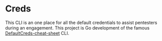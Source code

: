 # Creds

This CLI is an one place for all the default credentials to assist pentesters during an engagement. This project is Go development of the famous [DefaultCreds-cheat-sheet](https://github.com/ihebski/DefaultCreds-cheat-sheet) CLI.
